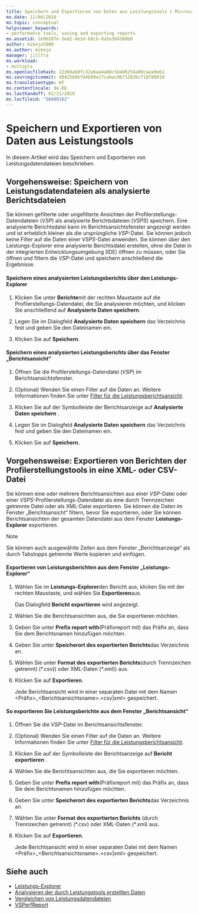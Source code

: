 ```yaml
---
title: Speichern und Exportieren von Daten aus Leistungstools | Microsoft-Dokumentation
ms.date: 11/04/2016
ms.topic: conceptual
helpviewer_keywords:
- performance tools, saving and exporting reports
ms.assetid: 2e9b28fe-3ed2-4e1d-b9cb-0a5e384380b0
author: mikejo5000
ms.author: mikejo
manager: jillfra
ms.workload:
- multiple
ms.openlocfilehash: 2230dab0fc32a6aa4a88c5b4d6254a09caaa9e61
ms.sourcegitcommit: d0425b6b7d4b99e17ca6ac0671282bc718f80910
ms.translationtype: HT
ms.contentlocale: de-DE
ms.lasthandoff: 02/21/2019
ms.locfileid: "56609162"
---
```

# <a name="save-and-export-performance-tools-data"></a>Speichern und Exportieren von Daten aus Leistungstools
In diesem Artikel wird das Speichern und Exportieren von Leistungsdatendateien beschrieben.

## <a name="how-to-save-performance-data-files-as-analyzed-report-files"></a>Vorgehensweise: Speichern von Leistungsdatendateien als analysierte Berichtsdateien
 Sie können gefilterte oder ungefilterte Ansichten der Profilerstellungs-Datendateien (*VSP*) als analysierte Berichtsdateien (*VSPS*) speichern. Eine analysierte Berichtsdatei kann im Berichtsansichtsfenster angezeigt werden und ist erheblich kleiner als die ursprüngliche *VSP*-Datei. Sie können jedoch keine Filter auf die Daten einer *VSPS*-Datei anwenden. Sie können über den Leistungs-Explorer eine analysierte Berichtsdatei erstellen, ohne die Datei in der integrierten Entwicklungsumgebung (IDE) öffnen zu müssen, oder Sie öffnen und filtern die *VSP*-Datei und speichern anschließend die Ergebnisse.

#### <a name="to-save-an-analyzed-performance-report-from-the-performance-explorer"></a>Speichern eines analysierten Leistungsberichts über den Leistungs-Explorer

1.  Klicken Sie unter **Berichte**mit der rechten Maustaste auf die Profilerstellungs-Datendatei, die Sie analysieren möchten, und klicken Sie anschließend auf **Analysierte Daten speichern**.

2.  Legen Sie im Dialogfeld **Analysierte Daten speichern** das Verzeichnis fest und geben Sie den Dateinamen ein.

3.  Klicken Sie auf **Speichern**.

#### <a name="to-save-an-analyzed-performance-report-from-the-report-view-window"></a>Speichern eines analysierten Leistungsberichts über das Fenster „Berichtsansicht“

1.  Öffnen Sie die Profilerstellungs-Datendatei (*VSP*) im Berichtsansichtsfenster.

2.  (Optional) Wenden Sie einen Filter auf die Daten an. Weitere Informationen finden Sie unter [Filter für die Leistungsberichtsansicht](../profiling/performance-report-view-filter.md).

3.  Klicken Sie auf der Symbolleiste der Berichtsanzeige auf **Analysierte Daten speichern** .

4.  Legen Sie im Dialogfeld **Analysierte Daten speichern** das Verzeichnis fest und geben Sie den Dateinamen ein.

5.  Klicken Sie auf **Speichern**.

## <a name="how-to-export-profiling-tools-reports-to-an-xml-or-csv-file"></a>Vorgehensweise: Exportieren von Berichten der Profilerstellungstools in eine XML- oder CSV-Datei
 Sie können eine oder mehrere Berichtsansichten aus einer *VSP*-Datei oder einer *VSPS*-Profilerstellungs-Datendatei als eine durch Trennzeichen getrennte Datei oder als XML-Datei exportieren. Sie können die Daten im Fenster „Berichtsansicht“ filtern, bevor Sie exportieren, oder Sie können Berichtsansichten der gesamten Datendatei aus dem Fenster **Leistungs-Explorer** exportieren.

> [!NOTE]
>  Sie können auch ausgewählte Zeilen aus dem Fenster „Berichtsanzeige“ als durch Tabstopps getrennte Werte kopieren und einfügen.

#### <a name="to-export-performance-reports-from-the-performance-explorer-window"></a>Exportieren von Leistungsberichten aus dem Fenster „Leistungs-Explorer“

1.  Wählen Sie im **Leistungs-Explorer**den Bericht aus, klicken Sie mit der rechten Maustaste, und wählen Sie **Exportieren**aus.

     Das Dialogfeld **Bericht exportieren** wird angezeigt.

2.  Wählen Sie die Berichtsansichten aus, die Sie exportieren möchten.

3.  Geben Sie unter **Prefix report with**(Präfixreport mit) das Präfix an, dass Sie dem Berichtsnamen hinzufügen möchten.

4.  Geben Sie unter **Speicherort des exportierten Berichts**das Verzeichnis an.

5.  Wählen Sie unter **Format des exportierten Berichts**(durch Trennzeichen getrennt) (\*.csv\)) oder XML-Daten (\*.xml\)) aus.

6.  Klicken Sie auf **Exportieren**.

     Jede Berichtsansicht wird in einer separaten Datei mit dem Namen \<Präfix>_\<Berichtsansichtsname>.\<csv|xml> gespeichert.

#### <a name="to-export-performance-reports-from-the-report-view-window"></a>So exportieren Sie Leistungsberichte aus dem Fenster „Berichtsansicht“

1.  Öffnen Sie die *VSP*-Datei im Berichtsansichtsfenster.

2.  (Optional) Wenden Sie einen Filter auf die Daten an. Weitere Informationen finden Sie unter [Filter für die Leistungsberichtsansicht](../profiling/performance-report-view-filter.md).

3.  Klicken Sie auf der Symbolleiste der Berichtsanzeige auf **Bericht exportieren** .

4.  Wählen Sie die Berichtsansichten aus, die Sie exportieren möchten.

5.  Geben Sie unter **Prefix report with**(Präfixreport mit) das Präfix an, dass Sie dem Berichtsnamen hinzufügen möchten.

6.  Geben Sie unter **Speicherort des exportierten Berichts**das Verzeichnis an.

7.  Wählen Sie unter **Format des exportierten Berichts** (durch Trennzeichen getrennt) (\*.csv) oder XML-Daten (\*.xml) aus.

8.  Klicken Sie auf **Exportieren**.

     Jede Berichtsansicht wird in einer separaten Datei mit dem Namen \<Präfix>_\<Berichtsansichtsname>.\<csv|xml> gespeichert.

## <a name="see-also"></a>Siehe auch
- [Leistungs-Explorer](../profiling/performance-explorer.md)
- [Analysieren der durch Leistungstools erstellten Daten](../profiling/analyzing-performance-tools-data.md)
- [Vergleichen von Leistungsdatendateien](../profiling/comparing-performance-data-files.md)
- [VSPerfReport](../profiling/vsperfreport.md)
